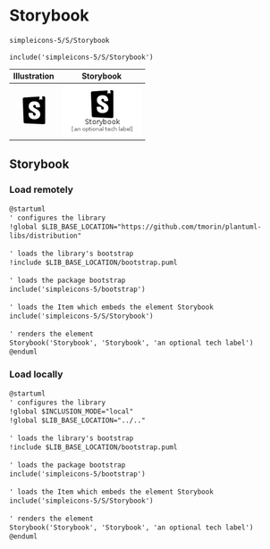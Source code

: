 # Storybook


```text
simpleicons-5/S/Storybook
```

```text
include('simpleicons-5/S/Storybook')
```



| Illustration | Storybook |
| :---: | :---: |
| ![illustration for Illustration](../../simpleicons-5/S/Storybook.png) | ![illustration for Storybook](../../simpleicons-5/S/Storybook.Local.png) |




## Storybook

### Load remotely
```plantuml
@startuml
' configures the library
!global $LIB_BASE_LOCATION="https://github.com/tmorin/plantuml-libs/distribution"

' loads the library's bootstrap
!include $LIB_BASE_LOCATION/bootstrap.puml

' loads the package bootstrap
include('simpleicons-5/bootstrap')

' loads the Item which embeds the element Storybook
include('simpleicons-5/S/Storybook')

' renders the element
Storybook('Storybook', 'Storybook', 'an optional tech label')
@enduml
```

### Load locally
```plantuml
@startuml
' configures the library
!global $INCLUSION_MODE="local"
!global $LIB_BASE_LOCATION="../.."

' loads the library's bootstrap
!include $LIB_BASE_LOCATION/bootstrap.puml

' loads the package bootstrap
include('simpleicons-5/bootstrap')

' loads the Item which embeds the element Storybook
include('simpleicons-5/S/Storybook')

' renders the element
Storybook('Storybook', 'Storybook', 'an optional tech label')
@enduml
```

